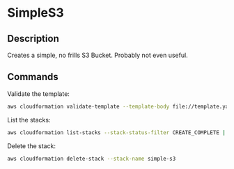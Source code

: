 
# SimpleS3

## Description
Creates a simple, no frills S3 Bucket. Probably not even useful. 


## Commands


Validate the template:

```bash
aws cloudformation validate-template --template-body file://template.yaml | jq
```

List the stacks:

```bash
aws cloudformation list-stacks --stack-status-filter CREATE_COMPLETE | jq
```

Delete the stack:

```bash
aws cloudformation delete-stack --stack-name simple-s3
```
